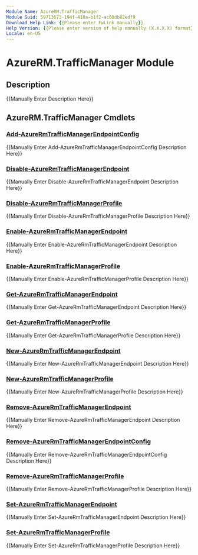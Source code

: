 ```yaml
---
Module Name: AzureRM.TrafficManager
Module Guid: 59713673-194f-418a-b1f2-ac60db82edf9
Download Help Link: {{Please enter FwLink manually}}
Help Version: {{Please enter version of help manually (X.X.X.X) format}}
Locale: en-US
---
```


# AzureRM.TrafficManager Module
## Description
{{Manually Enter Description Here}}

## AzureRM.TrafficManager Cmdlets
### [Add-AzureRmTrafficManagerEndpointConfig](Add-AzureRmTrafficManagerEndpointConfig.md)
{{Manually Enter Add-AzureRmTrafficManagerEndpointConfig Description Here}}

### [Disable-AzureRmTrafficManagerEndpoint](Disable-AzureRmTrafficManagerEndpoint.md)
{{Manually Enter Disable-AzureRmTrafficManagerEndpoint Description Here}}

### [Disable-AzureRmTrafficManagerProfile](Disable-AzureRmTrafficManagerProfile.md)
{{Manually Enter Disable-AzureRmTrafficManagerProfile Description Here}}

### [Enable-AzureRmTrafficManagerEndpoint](Enable-AzureRmTrafficManagerEndpoint.md)
{{Manually Enter Enable-AzureRmTrafficManagerEndpoint Description Here}}

### [Enable-AzureRmTrafficManagerProfile](Enable-AzureRmTrafficManagerProfile.md)
{{Manually Enter Enable-AzureRmTrafficManagerProfile Description Here}}

### [Get-AzureRmTrafficManagerEndpoint](Get-AzureRmTrafficManagerEndpoint.md)
{{Manually Enter Get-AzureRmTrafficManagerEndpoint Description Here}}

### [Get-AzureRmTrafficManagerProfile](Get-AzureRmTrafficManagerProfile.md)
{{Manually Enter Get-AzureRmTrafficManagerProfile Description Here}}

### [New-AzureRmTrafficManagerEndpoint](New-AzureRmTrafficManagerEndpoint.md)
{{Manually Enter New-AzureRmTrafficManagerEndpoint Description Here}}

### [New-AzureRmTrafficManagerProfile](New-AzureRmTrafficManagerProfile.md)
{{Manually Enter New-AzureRmTrafficManagerProfile Description Here}}

### [Remove-AzureRmTrafficManagerEndpoint](Remove-AzureRmTrafficManagerEndpoint.md)
{{Manually Enter Remove-AzureRmTrafficManagerEndpoint Description Here}}

### [Remove-AzureRmTrafficManagerEndpointConfig](Remove-AzureRmTrafficManagerEndpointConfig.md)
{{Manually Enter Remove-AzureRmTrafficManagerEndpointConfig Description Here}}

### [Remove-AzureRmTrafficManagerProfile](Remove-AzureRmTrafficManagerProfile.md)
{{Manually Enter Remove-AzureRmTrafficManagerProfile Description Here}}

### [Set-AzureRmTrafficManagerEndpoint](Set-AzureRmTrafficManagerEndpoint.md)
{{Manually Enter Set-AzureRmTrafficManagerEndpoint Description Here}}

### [Set-AzureRmTrafficManagerProfile](Set-AzureRmTrafficManagerProfile.md)
{{Manually Enter Set-AzureRmTrafficManagerProfile Description Here}}

